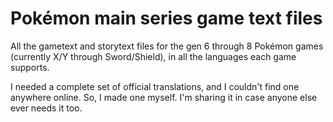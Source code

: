 # Pokémon main series game text files
All the gametext and storytext files for the gen 6 through 8 Pokémon games
(currently X/Y through Sword/Shield), in all the languages each game supports.

I needed a complete set of official translations, and I couldn't find one
anywhere online. So, I made one myself. I'm sharing it in case anyone else ever
needs it too.
